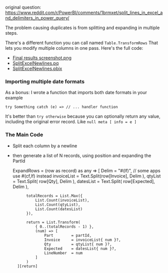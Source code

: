 original question: <https://www.reddit.com/r/PowerBI/comments/1brmxet/split_lines_in_excel_and_delimiters_in_power_query/>

The problem causing duplicates is from splitting and expanding in multiple steps. 

There's a different function you can call named `Table.TransformRows`
That lets you modify multiple columns in one pass. Here's the full code:

- [Final results screenshot.png](https://raw.githubusercontent.com/ninmonkey/ninMonkQuery-examples/main/forumQuestions/img/2024-03_SplitExcelNewlines.png)
- [SplitExcelNewlines.pq](https://github.com/ninmonkey/ninMonkQuery-examples/blob/5e0b338b6d211c4e712b0819588f83c90f014256/forumQuestions/pq/2024-03_SplitExcelNewlines.pq#L19-L56)
- [SplitExcelNewlines.pbix](https://github.com/ninmonkey/ninMonkQuery-examples/blob/5e0b338b6d211c4e712b0819588f83c90f014256/forumQuestions/2024-03_SplitExcelNewlines.pbix)

### Importing multiple date formats

As a bonus: I wrote a function that imports both date formats in your example

    try Something catch (e) => // ... handler function

It's better than `try otherwise` because you can optionally return any value, including the original error record. Like `null meta [ info = e ]` 

### The Main Code

- Split each column by a newline
- then generate a list of N records, using position and expanding the PartId

    ExpandRows = (row as record) as any => [
            Delim = "#(lf)", // some apps use #(cf,lf) instead
            invoiceList = Text.Split(row[Invoice], Delim ),
            qtyList     = Text.Split( row[Qty], Delim ),
            datesList   = Text.Split( row[Expected], Delim ),

            totalRecords = List.Max({
                List.Count(invoiceList),
                List.Count(qtyList),
                List.Count(datesList)
            }),
            
            return = List.Transform(
                { 0..(totalRecords - 1) },
                (num) => [
                    Part        = partId,
                    Invoice     = invoiceList{ num }?,
                    Qty         = qtyList{ num }?,
                    Expected    = datesList{ num }?,
                    LineNumber  = num
                ]
            )
        ][return]